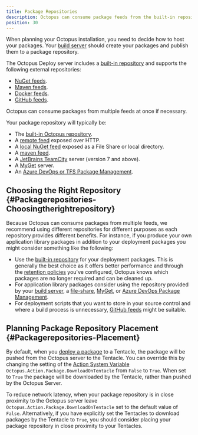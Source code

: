 ```yaml
---
title: Package Repositories
description: Octopus can consume package feeds from the built-in repository, local and remote NuGet feeds, Maven, JetBrains TeamCity, MyGet and Azure DevOps or TFS Package Management.
position: 30
---
```


When planning your Octopus installation, you need to decide how to host your packages. Your [build server](/docs/packaging-applications/build-servers/index.md) should create your packages and publish them to a package repository.

The Octopus Deploy server includes a [built-in repository](/docs/packaging-applications/package-repositories/built-in-repository/index.md) and supports the following external repositories:

 - [NuGet feeds](/docs/packaging-applications/package-repositories/nuget-feeds.md).
 - [Maven feeds](/docs/packaging-applications/package-repositories/maven-feeds.md).
 - [Docker feeds](/docs/packaging-applications/package-repositories/docker-registries/index.md).
 - [GitHub feeds](/docs/packaging-applications/package-repositories/github-feeds.md).
 
Octopus can consume packages from multiple feeds at once if necessary.

Your package repository will typically be:

- The [built-in Octopus repository](/docs/packaging-applications/package-repositories/index.md).
- A [remote feed](http://docs.nuget.org/docs/creating-packages/hosting-your-own-nuget-feeds#Creating_Remote_Feeds) exposed over HTTP.
- A [local NuGet feed](http://docs.nuget.org/docs/creating-packages/hosting-your-own-nuget-feeds#Creating_Local_Feeds) exposed as a File Share or local directory.
- A [maven feed](/docs/packaging-applications/package-repositories/maven-feeds.md).
- A [JetBrains TeamCity](http://blogs.jetbrains.com/dotnet/2011/08/native-nuget-support-in-teamcity/) server (version 7 and above).
- A [MyGet](http://www.myget.org/) server.
- An [Azure DevOps or TFS Package Management](/docs/packaging-applications/package-repositories/tfs-azure-devops/md).

## Choosing the Right Repository {#Packagerepositories-Choosingtherightrepository}

Because Octopus can consume packages from multiple feeds, we recommend using different repositories for different  purposes as each repository provides different benefits. For instance, if you produce your own application library packages in addition to your deployment packages you might consider something like the following:

- Use the [built-in repository](/docs/packaging-applications/package-repositories/built-in-repository/index.md) for your deployment packages. This is generally the best choice as it offers better performance and through the [retention policies](/docs/administration/retention-policies/index.md) you've configured, Octopus knows which packages are no longer required and can be cleaned up.
- For application library packages consider using the repository provided by your [build server](/docs/packaging-applications/build-servers/index.md), a [file-share](http://docs.nuget.org/docs/creating-packages/hosting-your-own-nuget-feeds#Creating_Local_Feeds), [MyGet](http://www.myget.org/ "MyGet"), or [Azure DevOps Package Management](https://www.visualstudio.com/en-us/docs/package/overview).
- For deployment scripts that you want to store in your source control and where a build process is unnecessary, [GitHub feeds](/docs/packaging-applications/package-repositories/github-feeds.md) might be suitable.

## Planning Package Repository Placement {#Packagerepositories-Placement}

By default, when you [deploy a package](/docs/deployment-examples/package-deployments/index.md) to a Tentacle, the package will be pushed from the Octopus server to the Tentacle. You can override this by changing the setting of the [Action System Variable](/docs/deployment-process/variables/system-variables.md#Systemvariables-Action) `Octopus.Action.Package.DownloadOnTentacle` from `False` to `True`. When set to `True` the package will be downloaded by the Tentacle, rather than pushed by the Octopus Server.

To reduce network latency, when your package repository is in close proximity to the Octopus server leave `Octopus.Action.Package.DownloadOnTentacle` set to the default value of `False`. Alternatively, if you have explicitly set the Tentacles to download packages by the Tentacle to `True`, you should consider placing your package repository in close proximity to your Tentacles.
